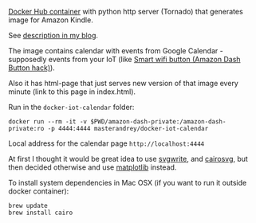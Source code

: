 [Docker Hub container](https://hub.docker.com/r/masterandrey/docker-iot-calendar/) 
with python http server (Tornado) that generates image for Amazon Kindle.

See [description in my blog](http://masterandrey.com/posts/en/iot_calendar_synology/).

The image contains calendar with events from Google Calendar - supposedly events from your IoT
(like [Smart wifi button (Amazon Dash Button hack)](http://masterandrey.com/posts/en/amazon_dash_button_hack/)).

Also it has html-page that just serves new version of that image every minute (link to
this page in index.html).

Run in the `docker-iot-calendar` folder:
```
docker run --rm -it -v $PWD/amazon-dash-private:/amazon-dash-private:ro -p 4444:4444 masterandrey/docker-iot-calendar
```

Local address for the calendar page `http://localhost:4444`

At first I thought it would be great idea to use
[svgwrite](http://svgwrite.readthedocs.io/en/master/attributes/presentation.html),
and [cairosvg](http://cairosvg.org/documentation/), but then decided otherwise
and use [matplotlib](http://matplotlib.org) instead.

To install system dependencies in Mac OSX (if you want to run it outside docker container):
```
brew update
brew install cairo
```

